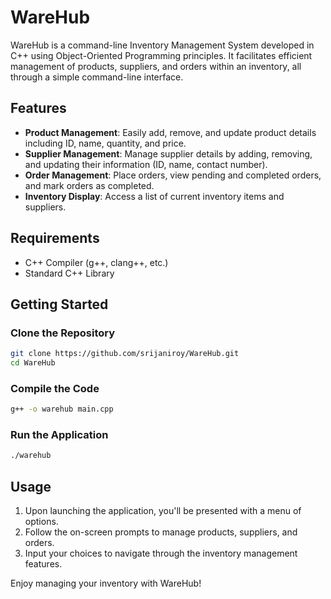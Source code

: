 # WareHub

WareHub is a command-line Inventory Management System developed in C++ using Object-Oriented Programming principles. It facilitates efficient management of products, suppliers, and orders within an inventory, all through a simple command-line interface.

## Features
- **Product Management**: Easily add, remove, and update product details including ID, name, quantity, and price.
- **Supplier Management**: Manage supplier details by adding, removing, and updating their information (ID, name, contact number).
- **Order Management**: Place orders, view pending and completed orders, and mark orders as completed.
- **Inventory Display**: Access a list of current inventory items and suppliers.

## Requirements
- C++ Compiler (g++, clang++, etc.)
- Standard C++ Library

## Getting Started

### Clone the Repository

```bash
git clone https://github.com/srijaniroy/WareHub.git
cd WareHub
```

### Compile the Code

```bash
g++ -o warehub main.cpp
```

### Run the Application

```bash
./warehub
```

## Usage

1. Upon launching the application, you'll be presented with a menu of options.
2. Follow the on-screen prompts to manage products, suppliers, and orders.
3. Input your choices to navigate through the inventory management features.

Enjoy managing your inventory with WareHub!